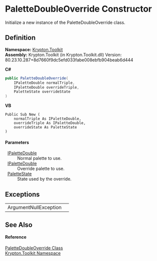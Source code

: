# PaletteDoubleOverride Constructor


Initialize a new instance of the PaletteDoubleOverride class.



## Definition
**Namespace:** <a href="79d2eac2-21f4-54ff-7552-b20c33c30600.md">Krypton.Toolkit</a>  
**Assembly:** Krypton.Toolkit (in Krypton.Toolkit.dll) Version: 80.23.10.287+8d7660f9dc5efd033fabe008ebfb904beab6d444

**C#**
``` C#
public PaletteDoubleOverride(
	IPaletteDouble normalTriple,
	IPaletteDouble overrideTriple,
	PaletteState overrideState
)
```
**VB**
``` VB
Public Sub New ( 
	normalTriple As IPaletteDouble,
	overrideTriple As IPaletteDouble,
	overrideState As PaletteState
)
```



#### Parameters
<dl><dt>  <a href="d288ff26-4143-0c46-fdd2-73996cbd7fcd.md">IPaletteDouble</a></dt><dd>Normal palette to use.</dd><dt>  <a href="d288ff26-4143-0c46-fdd2-73996cbd7fcd.md">IPaletteDouble</a></dt><dd>Override palette to use.</dd><dt>  <a href="93e626cd-00cf-240e-06c6-ab4d47e982ba.md">PaletteState</a></dt><dd>State used by the override.</dd></dl>

## Exceptions
<table>
<tr>
<td>ArgumentNullException</td>
<td /></tr>
</table>

## See Also


#### Reference
<a href="5afa7503-e94a-ae03-f192-a6a4cf51c6b0.md">PaletteDoubleOverride Class</a>  
<a href="79d2eac2-21f4-54ff-7552-b20c33c30600.md">Krypton.Toolkit Namespace</a>  
